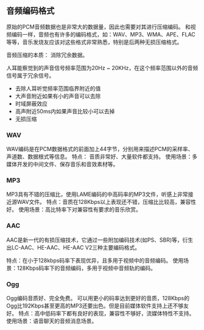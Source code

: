 ## 音频编码格式

原始的PCM音频数据也是非常大的数据量，因此也需要对其进行压缩编码。
和视频编码一样，音频也有许多的编码格式，如：WAV、MP3、WMA、APE、FLAC等等，音乐发烧友应该对这些格式非常熟悉，特别是后两种无损压缩格式。

音频压缩的本质： 消除冗余数据。

人耳能察觉到的声音信号频率范围为20Hz ~ 20KHz，在这个频率范围以外的音频信号属于冗余信号。
- 去除人耳听觉频率范围临界附近的值
- 大声音附近如果有小的声音可以去除
- 时域屏蔽效应
- 高声附近50ms内如果声音比较小可以去掉
- 无损压缩



### WAV

WAV编码是在PCM数据格式的前面加上44字节，分别用来描述PCM的采样率、声道数、数据根式等信息。
特点： 音质非常好、大量软件都支持。
使用场景：多媒体开发的中间文件、保存音乐和音效素材等。 

### MP3
MP3具有不错的压缩比，使用LAME编码的中高码率的MP3文件，听感上非常接近源WAV文件。
特点：音质在128Kbps以上表现还不错，压缩比比较高，兼容性好。
使用场景：高比特率下对兼容性有要求的音乐欣赏。

### AAC
AAC是新一代的有损压缩技术，它通过一些附加编码技术(如PS、SBR)等，衍生出LC-AAC、HE-AAC、HE-AAC V2三种主要编码格式。

特点：在小于128kbps码率下表现优异，且多用于视频中的音频编码。
使用场景：128Kbps码率下的音频编码，多用于视频中音频轨的编码。

### Ogg

Ogg编码音质好、完全免费。
可以用更小的码率达到更好的音质，128Kbps的Ogg比192Kbps甚至更高的MP3还要出色。但是目前媒体软件支持上还不够友好。 
特点：高中低码率下都有良好的表现，兼容性不够好，流媒体特性不支持。
使用场景：语音聊天的音频消息场景。 
